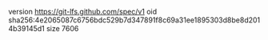 version https://git-lfs.github.com/spec/v1
oid sha256:4e2065087c6756bdc529b7d347891f8c69a31ee1895303d8be8d2014b39145d1
size 7606
